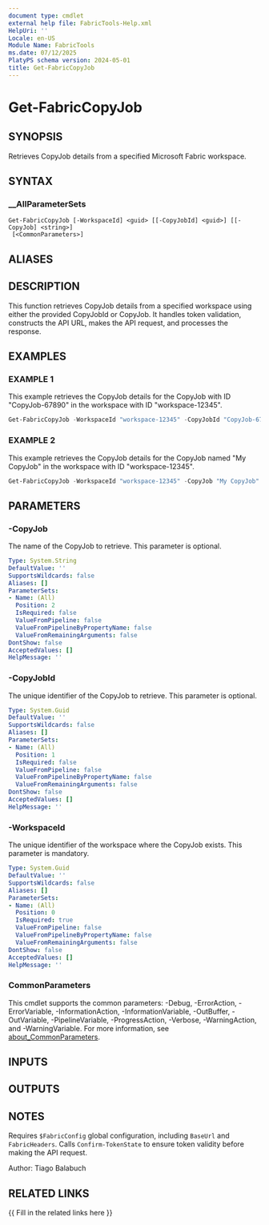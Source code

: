 ```yaml
---
document type: cmdlet
external help file: FabricTools-Help.xml
HelpUri: ''
Locale: en-US
Module Name: FabricTools
ms.date: 07/12/2025
PlatyPS schema version: 2024-05-01
title: Get-FabricCopyJob
---
```


# Get-FabricCopyJob

## SYNOPSIS

Retrieves CopyJob details from a specified Microsoft Fabric workspace.

## SYNTAX

### __AllParameterSets

```
Get-FabricCopyJob [-WorkspaceId] <guid> [[-CopyJobId] <guid>] [[-CopyJob] <string>]
 [<CommonParameters>]
```

## ALIASES

## DESCRIPTION

This function retrieves CopyJob details from a specified workspace using either the provided CopyJobId or CopyJob.
It handles token validation, constructs the API URL, makes the API request, and processes the response.

## EXAMPLES

### EXAMPLE 1

This example retrieves the CopyJob details for the CopyJob with ID "CopyJob-67890" in the workspace with ID "workspace-12345".

```powershell
Get-FabricCopyJob -WorkspaceId "workspace-12345" -CopyJobId "CopyJob-67890"
```

### EXAMPLE 2

This example retrieves the CopyJob details for the CopyJob named "My CopyJob" in the workspace with ID "workspace-12345".

```powershell
Get-FabricCopyJob -WorkspaceId "workspace-12345" -CopyJob "My CopyJob"
```

## PARAMETERS

### -CopyJob

The name of the CopyJob to retrieve.
This parameter is optional.

```yaml
Type: System.String
DefaultValue: ''
SupportsWildcards: false
Aliases: []
ParameterSets:
- Name: (All)
  Position: 2
  IsRequired: false
  ValueFromPipeline: false
  ValueFromPipelineByPropertyName: false
  ValueFromRemainingArguments: false
DontShow: false
AcceptedValues: []
HelpMessage: ''
```

### -CopyJobId

The unique identifier of the CopyJob to retrieve.
This parameter is optional.

```yaml
Type: System.Guid
DefaultValue: ''
SupportsWildcards: false
Aliases: []
ParameterSets:
- Name: (All)
  Position: 1
  IsRequired: false
  ValueFromPipeline: false
  ValueFromPipelineByPropertyName: false
  ValueFromRemainingArguments: false
DontShow: false
AcceptedValues: []
HelpMessage: ''
```

### -WorkspaceId

The unique identifier of the workspace where the CopyJob exists.
This parameter is mandatory.

```yaml
Type: System.Guid
DefaultValue: ''
SupportsWildcards: false
Aliases: []
ParameterSets:
- Name: (All)
  Position: 0
  IsRequired: true
  ValueFromPipeline: false
  ValueFromPipelineByPropertyName: false
  ValueFromRemainingArguments: false
DontShow: false
AcceptedValues: []
HelpMessage: ''
```

### CommonParameters

This cmdlet supports the common parameters: -Debug, -ErrorAction, -ErrorVariable,
-InformationAction, -InformationVariable, -OutBuffer, -OutVariable, -PipelineVariable,
-ProgressAction, -Verbose, -WarningAction, and -WarningVariable. For more information, see
[about_CommonParameters](https://go.microsoft.com/fwlink/?LinkID=113216).

## INPUTS

## OUTPUTS

## NOTES

Requires `$FabricConfig` global configuration, including `BaseUrl` and `FabricHeaders`.
Calls `Confirm-TokenState` to ensure token validity before making the API request.

Author: Tiago Balabuch

## RELATED LINKS

{{ Fill in the related links here }}

